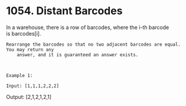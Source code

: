 # 1054. Distant Barcodes

In a warehouse, there is a row of barcodes, where the i-th barcode
        is barcodes[i].

    Rearrange the barcodes so that no two adjacent barcodes are equal.  You may return any
        answer, and it is guaranteed an answer exists.

     

    Example 1:

    Input: [1,1,1,2,2,2]
Output: [2,1,2,1,2,1]